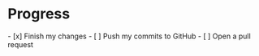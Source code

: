 <h1>Progress</h1>
  - [x] Finish my changes
  - [ ] Push my commits to GitHub
  - [ ] Open a pull request
